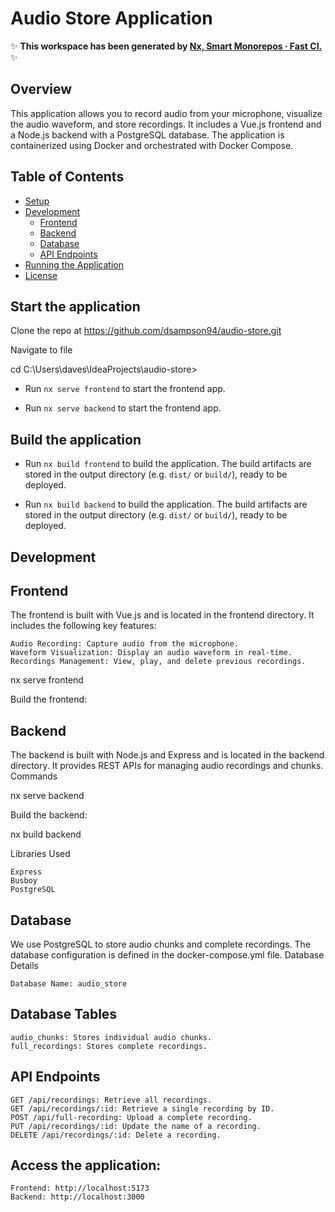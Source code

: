 # Audio Store Application

✨ **This workspace has been generated by [Nx, Smart Monorepos · Fast CI.](https://nx.dev)** ✨

## Overview

This application allows you to record audio from your microphone, visualize the audio waveform, and store recordings. It includes a Vue.js frontend and a Node.js backend with a PostgreSQL database. The application is containerized using Docker and orchestrated with Docker Compose.

## Table of Contents

- [Setup](#setup)
- [Development](#development)
  - [Frontend](#frontend)
  - [Backend](#backend)
  - [Database](#database)
  - [API Endpoints](#api-endpoints)
- [Running the Application](#running-the-application)
- [License](#license)

## Start the application

Clone the repo at https://github.com/dsampson94/audio-store.git

Navigate to file

cd C:\Users\daves\IdeaProjects\audio-store>

- Run `nx serve frontend` to start the frontend app.

- Run `nx serve backend` to start the frontend app.

## Build the application

- Run `nx build frontend` to build the application. The build artifacts are stored in the output directory (e.g. `dist/` or `build/`), ready to be deployed.

- Run `nx build backend` to build the application. The build artifacts are stored in the output directory (e.g. `dist/` or `build/`), ready to be deployed.

## Development

## Frontend

The frontend is built with Vue.js and is located in the frontend directory. It includes the following key features:

    Audio Recording: Capture audio from the microphone.
    Waveform Visualization: Display an audio waveform in real-time.
    Recordings Management: View, play, and delete previous recordings.

nx serve frontend

Build the frontend:

## Backend

The backend is built with Node.js and Express and is located in the backend directory. It provides REST APIs for managing audio recordings and chunks.
Commands

nx serve backend

Build the backend:

nx build backend

Libraries Used

    Express
    Busboy
    PostgreSQL

## Database

We use PostgreSQL to store audio chunks and complete recordings. The database configuration is defined in the docker-compose.yml file.
Database Details

    Database Name: audio_store

## Database Tables

    audio_chunks: Stores individual audio chunks.
    full_recordings: Stores complete recordings.

## API Endpoints

    GET /api/recordings: Retrieve all recordings.
    GET /api/recordings/:id: Retrieve a single recording by ID.
    POST /api/full-recording: Upload a complete recording.
    PUT /api/recordings/:id: Update the name of a recording.
    DELETE /api/recordings/:id: Delete a recording.

## Access the application:

    Frontend: http://localhost:5173
    Backend: http://localhost:3000
